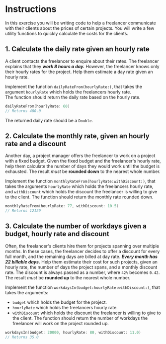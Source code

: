 # Instructions

In this exercise you will be writing code to help a freelancer communicate with their clients about the prices of certain projects. You will write a few utility functions to quickly calculate the costs for the clients.

## 1. Calculate the daily rate given an hourly rate

A client contacts the freelancer to enquire about their rates.
The freelancer explains that they **_work 8 hours a day._**
However, the freelancer knows only their hourly rates for the project.
Help them estimate a day rate given an hourly rate.

Implement the function `dailyRateFrom(hourlyRate:)`, that takes the argument `hourlyRate` which holds the freelancers hourly rate.  
The function should return the daily rate based on the hourly rate.

```swift
dailyRateFrom(hourlyRate: 60)
// Returns 480.0
```

The returned daily rate should be a `Double`.

## 2. Calculate the monthly rate, given an hourly rate and a discount

Another day, a project manager offers the freelancer to work on a project with a fixed budget.
Given the fixed budget and the freelancer's hourly rate, help them calculate the number of days they would work until the budget is exhausted.
The result _must_ be **rounded down** to the nearest whole number.

Implement the function `monthlyRateFrom(hourlyRate:withDiscount:)`, that takes the arguments `hourlyRate` which holds the freelancers hourly rate, and `withDiscount` which holds the discount the freelancer is willing to give to the client.
The function should return the monthly rate rounded down.

```swift
monthlyRateFrom(hourlyRate: 77, withDiscount: 10.5)
// Returns 12129
```

## 3. Calculate the number of workdays given a budget, hourly rate and discount

Often, the freelancer's clients hire them for projects spanning over multiple months.
In these cases, the freelancer decides to offer a discount for every full month, and the remaining days are billed at day rate.
**_Every month has 22 billable days._**
Help them estimate their cost for such projects, given an hourly rate, the number of days the project spans, and a monthly discount rate.
The discount is always passed as a number, where `42%` becomes `0.42`. The result _must_ be **rounded up** to the nearest whole number.

Implement the function `workdaysIn(budget:hourlyRate:withDiscount:)`, that takes the arguments:
- `budget` which holds the budget for the project.
- `hourlyRate` which holds the freelancers hourly rate.
- `withDiscount` which holds the discount the freelancer is willing to give to the client.
The function should return the number of workdays the freelancer will work on the project rounded up.

```swift
workdaysIn(budget: 20000, hourlyRate: 80, withDiscount: 11.0)
// Returns 35.0
```
